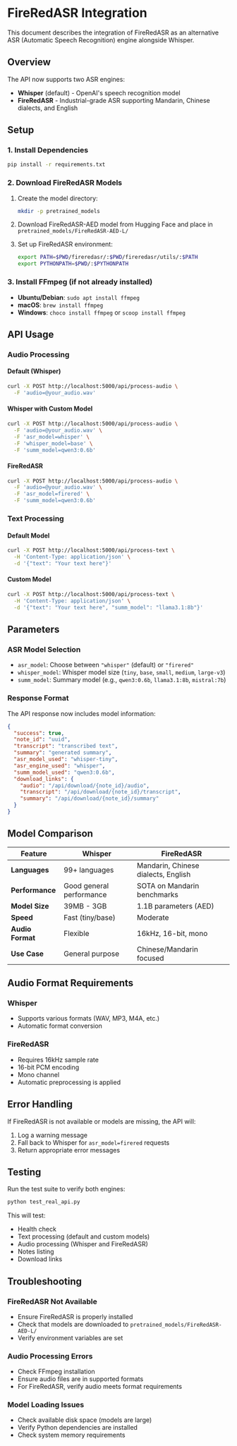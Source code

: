 # FireRedASR Integration

This document describes the integration of FireRedASR as an alternative ASR (Automatic Speech Recognition) engine alongside Whisper.

## Overview

The API now supports two ASR engines:
- **Whisper** (default) - OpenAI's speech recognition model
- **FireRedASR** - Industrial-grade ASR supporting Mandarin, Chinese dialects, and English

## Setup

### 1. Install Dependencies

```bash
pip install -r requirements.txt
```

### 2. Download FireRedASR Models

1. Create the model directory:
   ```bash
   mkdir -p pretrained_models
   ```

2. Download FireRedASR-AED model from Hugging Face and place in `pretrained_models/FireRedASR-AED-L/`

3. Set up FireRedASR environment:
   ```bash
   export PATH=$PWD/fireredasr/:$PWD/fireredasr/utils/:$PATH
   export PYTHONPATH=$PWD/:$PYTHONPATH
   ```

### 3. Install FFmpeg (if not already installed)

- **Ubuntu/Debian**: `sudo apt install ffmpeg`
- **macOS**: `brew install ffmpeg`
- **Windows**: `choco install ffmpeg` or `scoop install ffmpeg`

## API Usage

### Audio Processing

#### Default (Whisper)
```bash
curl -X POST http://localhost:5000/api/process-audio \
  -F 'audio=@your_audio.wav'
```

#### Whisper with Custom Model
```bash
curl -X POST http://localhost:5000/api/process-audio \
  -F 'audio=@your_audio.wav' \
  -F 'asr_model=whisper' \
  -F 'whisper_model=base' \
  -F 'summ_model=qwen3:0.6b'
```

#### FireRedASR
```bash
curl -X POST http://localhost:5000/api/process-audio \
  -F 'audio=@your_audio.wav' \
  -F 'asr_model=firered' \
  -F 'summ_model=qwen3:0.6b'
```

### Text Processing

#### Default Model
```bash
curl -X POST http://localhost:5000/api/process-text \
  -H 'Content-Type: application/json' \
  -d '{"text": "Your text here"}'
```

#### Custom Model
```bash
curl -X POST http://localhost:5000/api/process-text \
  -H 'Content-Type: application/json' \
  -d '{"text": "Your text here", "summ_model": "llama3.1:8b"}'
```

## Parameters

### ASR Model Selection

- `asr_model`: Choose between `"whisper"` (default) or `"firered"`
- `whisper_model`: Whisper model size (`tiny`, `base`, `small`, `medium`, `large-v3`)
- `summ_model`: Summary model (e.g., `qwen3:0.6b`, `llama3.1:8b`, `mistral:7b`)

### Response Format

The API response now includes model information:

```json
{
  "success": true,
  "note_id": "uuid",
  "transcript": "transcribed text",
  "summary": "generated summary",
  "asr_model_used": "whisper-tiny",
  "asr_engine_used": "whisper",
  "summ_model_used": "qwen3:0.6b",
  "download_links": {
    "audio": "/api/download/{note_id}/audio",
    "transcript": "/api/download/{note_id}/transcript",
    "summary": "/api/download/{note_id}/summary"
  }
}
```

## Model Comparison

| Feature | Whisper | FireRedASR |
|---------|---------|------------|
| **Languages** | 99+ languages | Mandarin, Chinese dialects, English |
| **Performance** | Good general performance | SOTA on Mandarin benchmarks |
| **Model Size** | 39MB - 3GB | 1.1B parameters (AED) |
| **Speed** | Fast (tiny/base) | Moderate |
| **Audio Format** | Flexible | 16kHz, 16-bit, mono |
| **Use Case** | General purpose | Chinese/Mandarin focused |

## Audio Format Requirements

### Whisper
- Supports various formats (WAV, MP3, M4A, etc.)
- Automatic format conversion

### FireRedASR
- Requires 16kHz sample rate
- 16-bit PCM encoding
- Mono channel
- Automatic preprocessing is applied

## Error Handling

If FireRedASR is not available or models are missing, the API will:
1. Log a warning message
2. Fall back to Whisper for `asr_model=firered` requests
3. Return appropriate error messages

## Testing

Run the test suite to verify both engines:

```bash
python test_real_api.py
```

This will test:
- Health check
- Text processing (default and custom models)
- Audio processing (Whisper and FireRedASR)
- Notes listing
- Download links

## Troubleshooting

### FireRedASR Not Available
- Ensure FireRedASR is properly installed
- Check that models are downloaded to `pretrained_models/FireRedASR-AED-L/`
- Verify environment variables are set

### Audio Processing Errors
- Check FFmpeg installation
- Ensure audio files are in supported formats
- For FireRedASR, verify audio meets format requirements

### Model Loading Issues
- Check available disk space (models are large)
- Verify Python dependencies are installed
- Check system memory requirements
